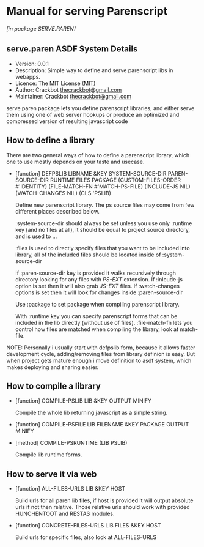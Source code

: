 # Manual for serving Parenscript

###### \[in package SERVE.PAREN\]
## serve.paren ASDF System Details

- Version: 0.0.1
- Description: Simple way to define and serve parenscript libs in webapps.
- Licence: The MIT License (MIT)
- Author: Crackbot <thecrackbot@gmail.com>
- Maintainer: Crackbot <thecrackbot@gmail.com>

serve.paren package lets you define parenscript libraries, and
either serve them using one of web server hookups or produce an
optimized and compressed version of resulting javascript code

## How to define a library

There are two general ways of how to define a parenscript library,
which one to use mostly depends on your taste and usecase.

- [function] DEFPSLIB LIBNAME &KEY SYSTEM-SOURCE-DIR PAREN-SOURCE-DIR RUNTIME FILES PACKAGE (CUSTOM-FILES-ORDER #'IDENTITY) (FILE-MATCH-FN #'MATCH-PS-FILE) (INCLUDE-JS NIL) (WATCH-CHANGES NIL) (CLS 'PSLIB)

    Define new parenscript library. The ps source files may come from few
    different places described below.
    
    :system-source-dir should always be set unless you use only :runtime key
    (and no files at all), it should be equal to project source directory, and
    is used to ...
    
    :files is used to directly specify files that you want to be included
    into library, all of the included files should be located inside
    of :system-source-dir
    
    If :paren-source-dir key is provided it walks recursively through
    directory looking for any files with *PS-EXT* extension.
    If :inlcude-js option is set then it will also grab *JS-EXT* files.
    If :watch-changes options is set then it will look for changes
    inside :paren-source-dir
    
    Use :package to set package when compiling parenscript library.
    
    With :runtime key you can specify parenscript forms that can be
    included in the lib directly (without use of files).
    :file-match-fn lets you control how files are matched when compiling
    the library, look at match-file.

NOTE: Personally i usually start with defpslib form, because it
allows faster development cycle, adding/removing files from library
definion is easy. But when project gets mature enough i move
definition to asdf system, which makes deploying and sharing easier.

## How to compile a library

- [function] COMPILE-PSLIB LIB &KEY OUTPUT MINIFY

    Compile the whole lib returning javascript as a simple string.

- [function] COMPILE-PSFILE LIB FILENAME &KEY PACKAGE OUTPUT MINIFY

- [method] COMPILE-PSRUNTIME (LIB PSLIB)

    Compile lib runtime forms.

## How to serve it via web

- [function] ALL-FILES-URLS LIB &KEY HOST

    Build urls for all paren lib files, if host is provided it will
    output absolute urls if not then relative. Those relative urls should
    work with provided HUNCHENTOOT and RESTAS modules.

- [function] CONCRETE-FILES-URLS LIB FILES &KEY HOST

    Build urls for specific files, also look at ALL-FILES-URLS
